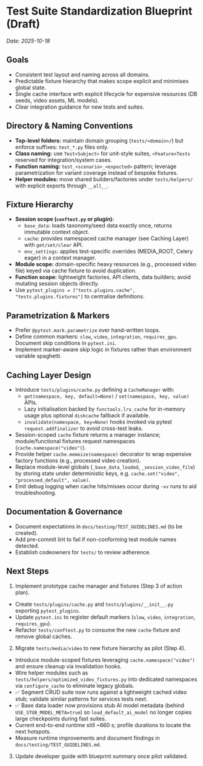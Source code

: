 # Test Suite Standardization Blueprint (Draft)

_Date: 2025-10-18_

## Goals
- Consistent test layout and naming across all domains.
- Predictable fixture hierarchy that makes scope explicit and minimises global state.
- Single cache interface with explicit lifecycle for expensive resources (DB seeds, video assets, ML models).
- Clear integration guidance for new tests and suites.

## Directory & Naming Conventions
- **Top-level folders:** maintain domain grouping (`tests/<domain>/`) but enforce suffixes: `test_*.py` files only.
- **Class naming:** use `Test<Subject>` for unit-style suites, `<Feature>Tests` reserved for integration/system cases.
- **Function naming:** `test_<scenario>_<expected>` pattern; leverage parametrization for variant coverage instead of bespoke fixtures.
- **Helper modules:** move shared builders/factories under `tests/helpers/` with explicit exports through `__all__`.

## Fixture Hierarchy
- **Session scope (`conftest.py` or plugin):**
  - `base_data`: loads taxonomy/seed data exactly once, returns immutable context object.
  - `cache`: provides namespaced cache manager (see Caching Layer) with `get/set/clear` API.
  - `env_settings`: applies test-specific overrides (MEDIA_ROOT, Celery eager) in a context manager.
- **Module scope:** domain-specific heavy resources (e.g., processed video file) keyed via cache fixture to avoid duplication.
- **Function scope:** lightweight factories, API clients, data builders; avoid mutating session objects directly.
- Use `pytest_plugins = ["tests.plugins.cache", "tests.plugins.fixtures"]` to centralise definitions.

## Parametrization & Markers
- Prefer `@pytest.mark.parametrize` over hand-written loops.
- Define common markers: `slow`, `video`, `integration`, `requires_gpu`. Document skip conditions in `pytest.ini`.
- Implement marker-aware skip logic in fixtures rather than environment variable spaghetti.

## Caching Layer Design
- Introduce `tests/plugins/cache.py` defining a `CacheManager` with:
  - `get(namespace, key, default=None)` / `set(namespace, key, value)` APIs.
  - Lazy initialisation backed by `functools.lru_cache` for in-memory usage plus optional `diskcache` fallback if available.
  - `invalidate(namespace, key=None)` hooks invoked via pytest `request.addfinalizer` to avoid cross-test leaks.
- Session-scoped `cache` fixture returns a manager instance; module/functional fixtures request namespaces (`cache.namespace("video")`).
- Provide helper `cache.memoize(namespace)` decorator to wrap expensive factory functions (e.g., processed video creation).
- Replace module-level globals (`_base_data_loaded`, `_session_video_file`) by storing state under deterministic keys, e.g. `cache.set("video", "processed_default", value)`.
- Emit debug logging when cache hits/misses occur during `-vv` runs to aid troubleshooting.

## Documentation & Governance
- Document expectations in `docs/testing/TEST_GUIDELINES.md` (to be created).
- Add pre-commit lint to fail if non-conforming test module names detected.
- Establish codeowners for `tests/` to review adherence.

## Next Steps
1. Implement prototype cache manager and fixtures (Step 3 of action plan).
  - Create `tests/plugins/cache.py` and `tests/plugins/__init__.py` exporting `pytest_plugins`.
  - Update `pytest.ini` to register default markers (`slow`, `video`, `integration`, `requires_gpu`).
  - Refactor `tests/conftest.py` to consume the new `cache` fixture and remove global caches.
2. Migrate `tests/media/video` to new fixture hierarchy as pilot (Step 4).
  - Introduce module-scoped fixtures leveraging `cache.namespace("video")` and ensure cleanup via invalidation hooks.
  - Wire helper modules such as `tests/helpers/optimized_video_fixtures.py` into dedicated namespaces via `configure_cache` to eliminate legacy globals.
  - ✅ Segment CRUD suite now runs against a lightweight cached video stub; validate similar patterns for services tests next.
  - ✅ Base data loader now provisions stub AI model metadata (behind `USE_STUB_MODEL_META=true`) so `load_default_ai_model` no longer copies large checkpoints during fast suites.
  - Current end-to-end runtime still ~660 s; profile durations to locate the next hotspots.
  - Measure runtime improvements and document findings in `docs/testing/TEST_GUIDELINES.md`.
3. Update developer guide with blueprint summary once pilot validated.
